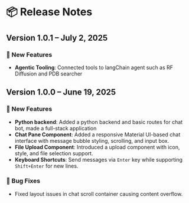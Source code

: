 # 📦 Release Notes

## Version 1.0.1 – July 2, 2025

### 🚀 New Features

- **Agentic Tooling**: Connected tools to langChain agent such as RF Diffusion and PDB searcher

## Version 1.0.0 – June 19, 2025

### 🚀 New Features

- **Python backend**: Added a python backend and basic routes for chat bot, made a full-stack application
- **Chat Pane Component**: Added a responsive Material UI-based chat interface with message bubble styling, scrolling, and input box.
- **File Upload Component**: Introduced a upload component with icon, style, and file selection support.
- **Keyboard Shortcuts**: Send messages via `Enter` key while supporting `Shift+Enter` for new lines.

### 🐛 Bug Fixes

- Fixed layout issues in chat scroll container causing content overflow.
